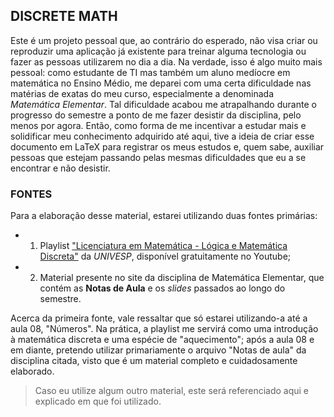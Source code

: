 ## DISCRETE MATH

Este é um projeto pessoal que, ao contrário do esperado, não visa criar ou reproduzir uma aplicação já existente para treinar alguma tecnologia ou fazer as pessoas utilizarem no dia a dia. Na verdade, isso é algo muito mais pessoal: como estudante de TI mas também um aluno medíocre em matemática no Ensino Médio, me deparei com uma certa dificuldade nas matérias de exatas do meu curso, especialmente a denominada *Matemática Elementar*. Tal dificuldade acabou me atrapalhando durante o progresso do semestre a ponto de me fazer desistir da disciplina, pelo menos por agora. Então, como forma de me incentivar a estudar mais e solidificar meu conhecimento adquirido até aqui, tive a ideia de criar esse documento em LaTeX para registrar os meus estudos e, quem sabe, auxiliar pessoas que estejam passando pelas mesmas dificuldades que eu a se encontrar e não desistir.

### FONTES 
Para a elaboração desse material, estarei utilizando duas fontes primárias:
* 1. Playlist ["Licenciatura em Matemática - Lógica e Matemática Discreta"](https://youtube.com/playlist?list=PLxI8Can9yAHf6oB0nf8FwLhqSOcBLqOxH) da *UNIVESP*, disponível gratuitamente no Youtube;
* 2. Material presente no site da disciplina de Matemática Elementar, que contém as **Notas de Aula** e os *slides* passados ao longo do semestre.

Acerca da primeira fonte, vale ressaltar que só estarei utilizando-a até a aula 08, "Números". Na prática, a playlist me servirá como uma introdução à matemática discreta e uma espécie de "aquecimento"; após a aula 08 e em diante, pretendo utilizar primariamente o arquivo "Notas de aula" da disciplina citada, visto que é um material completo e cuidadosamente elaborado.
> Caso eu utilize algum outro material, este será referenciado aqui e explicado em que foi utilizado.

<!--### COMO INSTALAR ? !-->